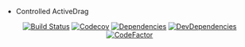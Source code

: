 * Controlled ActiveDrag



<div align="center">

[![Build Status](https://travis-ci.org/RaoHai/react-free-layout.svg?branch=master)](https://travis-ci.org/RaoHai/react-free-layout)
[![Codecov](https://img.shields.io/codecov/c/github/RaoHai/react-free-layout/master.svg?style=flat-square)](https://codecov.io/gh/RaoHai/react-free-layout/branch/master)
[![Dependencies](https://img.shields.io/david/RaoHai/react-free-layout.svg)](https://david-dm.org/RaoHai/react-free-layout)
[![DevDependencies](https://img.shields.io/david/dev/RaoHai/react-free-layout.svg)](https://david-dm.org/RaoHai/react-free-layout?type=dev)
[![CodeFactor](https://www.codefactor.io/repository/github/raohai/react-free-layout/badge)](https://www.codefactor.io/repository/github/raohai/react-free-layout)

</div>
